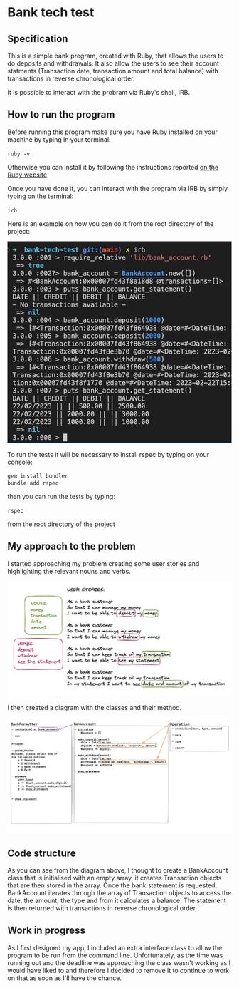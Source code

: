 # Bank tech test

## Specification

This is a simple bank program, created with Ruby, that allows the users to do deposits and withdrawals.
It also allow the users to see their account statments (Transaction date, transaction amount and total balance) with transactions in reverse chronological order.

It is possible to interact with the probram via Ruby's shell, IRB.

## How to run the program

Before running this program make sure you have Ruby installed on your machine by typing in your terminal:

`ruby -v`

Otherwise you can install it by following the instructions reported [on the Ruby website](https://www.ruby-lang.org/en/documentation/installation/)

Once you have done it, you can interact with the program via IRB by simply typing on the terminal:

`irb`

Here is an example on how you can do it from the root directory of the project:

![irb example](images/irb.png)

To run the tests it will be necessary to install rspec by typing on your console:

```
gem install bundler
bundle add rspec
```

then you can run the tests by typing:

`rspec`

from the root directory of the project

## My approach to the problem

I started approaching my problem creating some user stories and highlighting the relevant nouns and verbs.

![User stories](images/user_stories.png)

I then created a diagram with the classes and their method.

![Diagram](images/diagram.png)

## Code structure

As you can see from the diagram above, I thought to create a BankAccount class that is initialised with an empty array, it creates Transaction objects that are then stored in the array. Once the bank statement is requested, BankAccount iterates through the array of Transaction objects to access the date, the amount, the type and from it calculates a balance. The statement is then returned with transactions in reverse chronological order.

## Work in progress

As I first designed my app, I included an extra interface class to allow the program to be run from the command line.
Unfortunately, as the time was running out and the deadline was approaching the class wasn't working as I would have liked to and therefore I decided to remove it to continue to work on that as soon as I'll have the chance.
